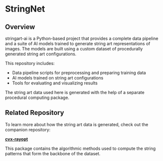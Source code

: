 # StringNet

## Overview

stringart-ai is a Python-based project that provides a complete data pipeline and a suite of AI models trained to generate string art representations of images. The models are built using a custom dataset of procedurally generated string art configurations.

This repository includes:

- Data pipeline scripts for preprocessing and preparing training data
- AI models trained on string art configurations
- Tools for evaluating and visualizing results

The string art data used here is generated with the help of a separate procedural computing package.
    
## Related Repository

To learn more about how the string art data is generated, check out the companion repository:

[**cvx-rayopt**](https://github.com/skpha13/cvx-rayopt/tree/main/docs)

This package contains the algorithmic methods used to compute the string patterns that form the backbone of the dataset.
